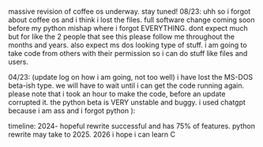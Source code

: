 massive revision of coffee os underway. stay tuned!
08/23:
uhh so i forgot about coffee os and i think i lost the files. full software change coming soon before my python mishap where i forgot EVERYTHING. 
dont expect much but for like the 2 people that see this please follow me throughout the months and years.
also expect ms dos looking type of stuff. i am going to take code from others with their permission so i can do stuff like files and users.


04/23:
(update log on how i am going, not too well)
i have lost the MS-DOS beta-ish type. we will have to wait until i can get the code running again. please note that i took an hour to make the code, before an update corrupted it.
the python beta is VERY unstable and buggy. i used chatgpt because i am ass and i forgot python ):


timeline:
2024- hopeful rewrite successful and has 75% of features. python rewrite may take to 2025.
2026 i hope i can learn C
